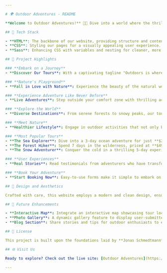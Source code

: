 ```yaml
---

# 🌍 Outdoor Adventures - README

**Welcome to Outdoor Adventures!** 🌲✨ Dive into a world where the thrill of exploration meets the serenity of nature. This project is a celebration of the great outdoors, designed to inspire wanderlust and foster a love for adventure.

## 🚀 Tech Stack

- **HTML**: The backbone of our website, providing structure and content.
- **CSS**: Styling our pages for a visually appealing user experience.
- **Sass**: Enhancing CSS with variables and nesting for cleaner, more maintainable styles.

## 🚀 Project Highlights

### **Embark on a Journey**
- **Discover Our Tours**: With a captivating tagline "Outdoors is where life happens," this section invites users to explore our exciting tours crafted for the adventurous spirit.

### **Nature's Playground**
- **Fall in Love with Nature**: Experience the beauty of the natural world through our diverse tours. We offer carefully curated experiences that allow you to connect deeply with the environment.

### **Experience Adventure Like Never Before**
- **Live Adventures**: Step outside your comfort zone with thrilling activities that promise unforgettable memories. Our adventures are designed to enrich your life, offering a unique blend of excitement and tranquility.

### **Explore the World**
- **Diverse Destinations**: From serene forests to snowy peaks, our tours cover a wide range of stunning landscapes. Whether you’re a beach lover or a mountain enthusiast, there’s something for everyone.

### **Meet Nature**
- **Healthier Lifestyle**: Engage in outdoor activities that not only boost your spirit but also contribute to your overall well-being. Nature has a remarkable way of rejuvenating the mind and body.

### **Most Popular Tours**
- **The Sea Explorer**: Dive into a 3-day ocean adventure for just **$239**.
- **The Forest Hiker**: Spend 7 days in the wilderness, priced at **$497**.
- **The Snow Adventurer**: Conquer the cold in a thrilling 5-day experience for **$897**.

### **User Experiences**
- **Real Stories**: Read testimonials from adventurers who have transformed their lives through our tours. "I had the best week ever with my family!" - Mary Smith 🌟

### **Book Your Adventure**
- **Start Booking Now**: Easy-to-use forms make it simple to embark on your next adventure. Just enter your details and choose your group size!

## 🎨 Design and Aesthetics

Crafted with care, this website employs a modern and clean design, ensuring that your journey starts with an inviting atmosphere. The aesthetic choices reflect the beauty of the natural world, using earthy colors and engaging imagery to draw users in.

## 🌟 Future Enhancements

- **Interactive Map**: Integrate an interactive map showcasing tour locations and real-time user reviews.
- **Photo Gallery**: A dynamic gallery feature to display user-submitted adventure photos.
- **Blog Section**: Share stories and tips for outdoor enthusiasts to encourage community engagement.

## 📜 License

This project is built upon the foundations laid by **Jonas Schmedtmann** in his **Advanced CSS and Sass** course. You are free to use and modify this website for personal or commercial purposes, but please credit the original creator.

## 🌐 Visit Us

Ready to explore? Check out the live site: [Outdoor Adventures](https://natours-nalan.netlify.app/#)

---
```

